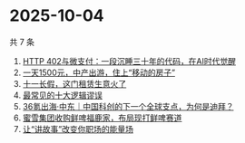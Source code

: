 # 2025-10-04

共 7 条

<!-- BEGIN 36KR -->
<!-- 最后更新时间 2025-10-04 11:16:37 +0800 -->
1. [HTTP 402与微支付：一段沉睡三十年的代码，在AI时代觉醒](https://36kr.com/p/3492905935346825)
1. [一天1500元，中产出游，住上“移动的房子”](https://36kr.com/p/3493421133241221)
1. [十一长假，这门租赁生意火了](https://36kr.com/p/3494240120281992)
1. [最常见的十大逻辑谬误](https://36kr.com/p/3456743788090756)
1. [36氪出海·中东｜中国科创的下一个全球支点，为何是迪拜？](https://36kr.com/p/3492863586524290)
1. [蜜雪集团收购鲜啤福鹿家，布局现打鲜啤赛道](https://36kr.com/p/3492811820391552)
1. [让“讲故事”改变你职场的能量场](https://36kr.com/p/3452368738981250)
<!-- END 36KR -->